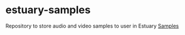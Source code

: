 # estuary-samples
Repository to store audio and video samples to user in Estuary
[Samples](audio/README.md)
